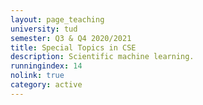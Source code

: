 ```yaml
---
layout: page_teaching
university: tud
semester: Q3 & Q4 2020/2021
title: Special Topics in CSE
description: Scientific machine learning.
runningindex: 14
nolink: true
category: active
---
```

